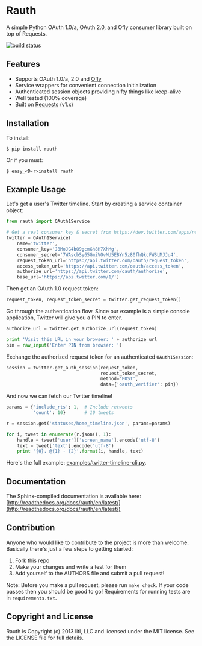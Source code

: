 # Rauth

A simple Python OAuth 1.0/a, OAuth 2.0, and Ofly consumer library built on top
of Requests.

[![build status](https://secure.travis-ci.org/litl/rauth.png?branch=master)](https://travis-ci.org/#!/litl/rauth)


## Features

* Supports OAuth 1.0/a, 2.0 and [Ofly](http://www.shutterfly.com/documentation/start.sfly)
* Service wrappers for convenient connection initialization
* Authenticated session objects providing nifty things like keep-alive
* Well tested (100% coverage)
* Built on [Requests](https://github.com/kennethreitz/requests) (v1.x)


## Installation

To install:

    $ pip install rauth

Or if you must:

    $ easy_<D-r>install rauth


## Example Usage

Let's get a user's Twitter timeline. Start by creating a service container 
object:

```python
from rauth import OAuth1Service

# Get a real consumer key & secret from https://dev.twitter.com/apps/new
twitter = OAuth1Service(
    name='twitter',
    consumer_key='J8MoJG4bQ9gcmGh8H7XhMg',
    consumer_secret='7WAscbSy65GmiVOvMU5EBYn5z80fhQkcFWSLMJJu4',
    request_token_url='https://api.twitter.com/oauth/request_token',
    access_token_url='https://api.twitter.com/oauth/access_token',
    authorize_url='https://api.twitter.com/oauth/authorize',
    base_url='https://api.twitter.com/1/')
```

Then get an OAuth 1.0 request token:

```python
request_token, request_token_secret = twitter.get_request_token()
```

Go through the authentication flow.  Since our example is a simple console
application, Twitter will give you a PIN to enter.

```python
authorize_url = twitter.get_authorize_url(request_token)

print 'Visit this URL in your browser: ' + authorize_url
pin = raw_input('Enter PIN from browser: ')
```

Exchange the authorized request token for an authenticated `OAuth1Session`:

```python
session = twitter.get_auth_session(request_token,
                                   request_token_secret,
                                   method='POST',
                                   data={'oauth_verifier': pin})
```

And now we can fetch our Twitter timeline!

```python
params = {'include_rts': 1,  # Include retweets
          'count': 10}       # 10 tweets

r = session.get('statuses/home_timeline.json', params=params)

for i, tweet in enumerate(r.json(), 1):
    handle = tweet['user']['screen_name'].encode('utf-8')
    text = tweet['text'].encode('utf-8')
    print '{0}. @{1} - {2}'.format(i, handle, text)
```

Here's the full example: [examples/twitter-timeline-cli.py](https://github.com/litl/rauth/blob/master/examples/twitter-timeline-cli.py).


## Documentation

The Sphinx-compiled documentation is available here: [http://readthedocs.org/docs/rauth/en/latest/](http://readthedocs.org/docs/rauth/en/latest/)


## Contribution

Anyone who would like to contribute to the project is more than welcome.
Basically there's just a few steps to getting started:

1. Fork this repo
2. Make your changes and write a test for them
3. Add yourself to the AUTHORS file and submit a pull request!

Note: Before you make a pull request, please run `make check`. If your code
passes then you should be good to go! Requirements for running tests are in
`requirements.txt`.

## Copyright and License

Rauth is Copyright (c) 2013 litl, LLC and licensed under the MIT license.
See the LICENSE file for full details.
